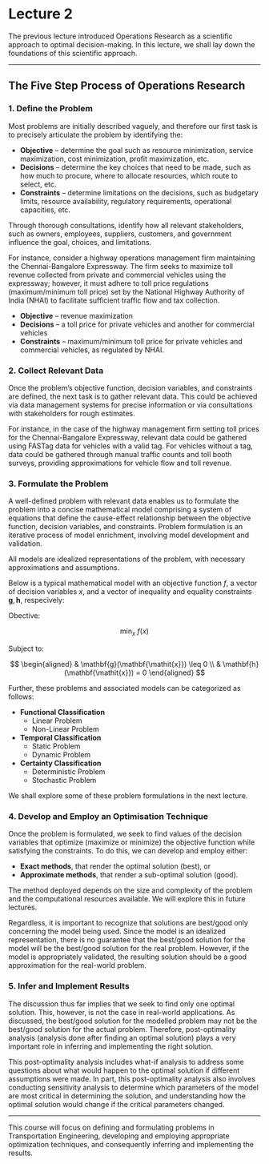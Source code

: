 # Lecture 2

The previous lecture introduced Operations Research as a scientific approach to optimal decision-making. In this lecture, we shall lay down the foundations of this scientific approach.

---

## The Five Step Process of Operations Research

### 1. Define the Problem

Most problems are initially described vaguely, and therefore our first task is to precisely articulate the problem by identifying the:
- **Objective** – determine the goal such as resource minimization, service maximization, cost minimization, profit maximization, etc.
- **Decisions** – determine the key choices that need to be made, such as how much to procure, where to allocate resources, which route to select, etc.
- **Constraints** – determine limitations on the decisions, such as budgetary limits, resource availability, regulatory requirements, operational capacities, etc.
  
Through thorough consultations, identify how all relevant stakeholders, such as owners, employees, suppliers, customers, and government influence the goal, choices, and limitations.

For instance, consider a highway operations management firm maintaining the Chennai-Bangalore Expressway. The firm seeks to maximize toll revenue collected from private and commercial vehicles using the expressway; however, it must adhere to toll price regulations (maximum/minimum toll price) set by the National Highway Authority of India (NHAI) to facilitate sufficient traffic flow and tax collection.

- **Objective** – revenue maximization
- **Decisions** – a toll price for private vehicles and another for commercial vehicles
- **Constraints** – maximum/minimum toll price for private vehicles and commercial vehicles, as regulated by NHAI.

### 2. Collect Relevant Data

Once the problem’s objective function, decision variables, and constraints are defined, the next task is to gather relevant data. This could be achieved via data management systems for precise information or via consultations with stakeholders for rough estimates.

For instance, in the case of the highway management firm setting toll prices for the Chennai-Bangalore Expressway, relevant data could be gathered using FASTag data for vehicles with a valid tag. For vehicles without a tag, data could be gathered through manual traffic counts and toll booth surveys, providing approximations for vehicle flow and toll revenue.

### 3. Formulate the Problem

A well-defined problem with relevant data enables us to formulate the problem into a concise mathematical model comprising a system of equations that define the cause-effect relationship between the objective function, decision variables, and constraints. Problem formulation is an iterative process of model enrichment, involving model development and validation.
  
All models are idealized representations of the problem, with necessary approximations and assumptions.

Below is a typical mathematical model with an objective function $f$, a vector of decision variables $\mathbf{\mathit{x}}$, and a vector of inequality and equality constraints $\mathbf{g},\mathbf{h}$, respecively:

Obective:

$$
\min_{\mathbf{\mathit{x}}} \ f(\mathbf{\mathit{x}})
$$

Subject to:

$$
\begin{aligned}
  & \mathbf{g}(\mathbf{\mathit{x}}) \leq 0 \\
  & \mathbf{h}(\mathbf{\mathit{x}}) = 0
\end{aligned}
$$

Further, these problems and associated models can be categorized as follows:

- **Functional Classification**
  - Linear Problem
  - Non-Linear Problem
- **Temporal Classification**
  - Static Problem
  - Dynamic Problem
- **Certainty Classification**
  - Deterministic Problem
  - Stochastic Problem

We shall explore some of these problem formulations in the next lecture.

### 4. Develop and Employ an Optimisation Technique

Once the problem is formulated, we seek to find values of the decision variables that optimize (maximize or minimize) the objective function while satisfying the constraints. To do this, we can develop and employ either:
- **Exact methods**, that render the optimal solution (best), or
- **Approximate methods**, that render a sub-optimal solution (good).
  
The method deployed depends on the size and complexity of the problem and the computational resources available. We will explore this in future lectures.

Regardless, it is important to recognize that solutions are best/good only concerning the model being used. Since the model is an idealized representation, there is no guarantee that the best/good solution for the model will be the best/good solution for the real problem. However, if the model is appropriately validated, the resulting solution should be a good approximation for the real-world problem.

### 5. Infer and Implement Results

The discussion thus far implies that we seek to find only one optimal solution. This, however, is not the case in real-world applications. As discussed, the best/good solution for the modelled problem may not be the best/good solution for the actual problem. Therefore, post-optimality analysis (analysis done after finding an optimal solution) plays a very important role in inferring and implementing the right solution. 
  
This post-optimality analysis includes what-if analysis to address some questions about what would happen to the optimal solution if different assumptions were made. In part, this post-optimality analysis also involves conducting sensitivity analysis to determine which parameters of the model are most critical in determining the solution, and understanding how the optimal solution would change if the critical parameters changed. 
  
---

This course will focus on defining and formulating problems in Transportation Engineering, developing and employing appropriate optimization techniques, and consequently inferring and implementing the results.
